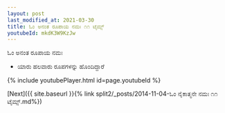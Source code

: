 ```yaml
---
layout: post
last_modified_at: 2021-03-30
title: ಓಂ ಅನಂತ ರೂಪಾಯ ನಮಃ ೧೧ ಟೈಮ್ಸ್
youtubeId: mkdK3W9KzJw
---
```

 
 
 ಓಂ ಅನಂತ ರೂಪಾಯ ನಮಃ  
 
 -  ಯಾರು ಹಲವಾರು ರೂಪಗಳನ್ನು ಹೊಂದಿದ್ದಾರೆ 
 
  
 
  
 
 
 
 
 
 


{% include youtubePlayer.html id=page.youtubeId %}
 
[Next]({{ site.baseurl }}{% link  split2/_posts/2014-11-04-ಓಂ ನೈಕಾತ್ಮನೇ ನಮಃ ೧೧ ಟೈಮ್ಸ್.md%})
 
